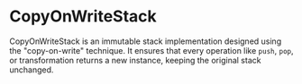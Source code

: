 # CopyOnWriteStack

CopyOnWriteStack is an immutable stack implementation designed using the "copy-on-write" technique. It ensures that
every operation like `push`, `pop`, or transformation returns a new instance, keeping the original stack unchanged.
